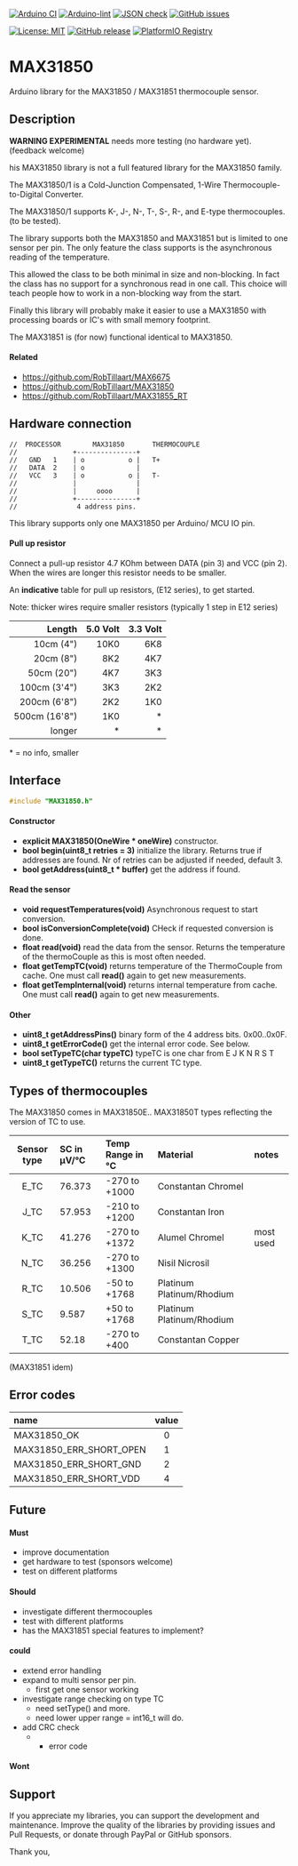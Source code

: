 
[![Arduino CI](https://github.com/RobTillaart/MAX31850/workflows/Arduino%20CI/badge.svg)](https://github.com/marketplace/actions/arduino_ci)
[![Arduino-lint](https://github.com/RobTillaart/MAX31850/actions/workflows/arduino-lint.yml/badge.svg)](https://github.com/RobTillaart/MAX31850/actions/workflows/arduino-lint.yml)
[![JSON check](https://github.com/RobTillaart/MAX31850/actions/workflows/jsoncheck.yml/badge.svg)](https://github.com/RobTillaart/MAX31850/actions/workflows/jsoncheck.yml)
[![GitHub issues](https://img.shields.io/github/issues/RobTillaart/MAX31850.svg)](https://github.com/RobTillaart/MAX31850/issues)

[![License: MIT](https://img.shields.io/badge/license-MIT-green.svg)](https://github.com/RobTillaart/MAX31850/blob/master/LICENSE)
[![GitHub release](https://img.shields.io/github/release/RobTillaart/MAX31850.svg?maxAge=3600)](https://github.com/RobTillaart/MAX31850/releases)
[![PlatformIO Registry](https://badges.registry.platformio.org/packages/robtillaart/library/MAX31850.svg)](https://registry.platformio.org/libraries/robtillaart/MAX31850)


# MAX31850

Arduino library for the MAX31850 / MAX31851 thermocouple sensor.


## Description

**WARNING EXPERIMENTAL** needs more testing (no hardware yet).
(feedback welcome)

his MAX31850 library is not a full featured library for the MAX31850 family.

The MAX31850/1 is a Cold-Junction Compensated, 1-Wire Thermocouple-to-Digital Converter.

The MAX31850/1 supports K-, J-, N-, T-, S-, R-, and E-type thermocouples. (to be tested).

The library supports both the MAX31850 and MAX31851 but is limited to one sensor per pin.
The only feature the class supports is the asynchronous reading of the temperature.

This allowed the class to be both minimal in size and non-blocking.
In fact the class has no support for a synchronous read in one call.
This choice will teach people how to work in a non-blocking way from the start.

Finally this library will probably make it easier to use a MAX31850 with processing
boards or IC's with small memory footprint.

The MAX31851 is (for now) functional identical to MAX31850.


#### Related

- https://github.com/RobTillaart/MAX6675
- https://github.com/RobTillaart/MAX31850
- https://github.com/RobTillaart/MAX31855_RT


## Hardware connection

```
//  PROCESSOR        MAX31850       THERMOCOUPLE
//              +---------------+
//   GND   1    | o           o |   T+
//   DATA  2    | o             |
//   VCC   3    | o           o |   T-
//              |               |
//              |     oooo      |
//              +---------------+
//               4 address pins.
```

This library supports only one MAX31850 per Arduino/ MCU IO pin.


#### Pull up resistor

Connect a pull-up resistor 4.7 KOhm between DATA (pin 3) and VCC (pin 2).
When the wires are longer this resistor needs to be smaller.

An **indicative** table for pull up resistors, (E12 series), to get started.

Note: thicker wires require smaller resistors (typically 1 step in E12 series)

|  Length         |  5.0 Volt  |  3.3 Volt  |
|----------------:|-----------:|-----------:|
|  10cm (4")      |    10K0    |     6K8    |
|  20cm (8")      |     8K2    |     4K7    |
|  50cm (20")     |     4K7    |     3K3    |
|  100cm (3'4")   |     3K3    |     2K2    |
|  200cm (6'8")   |     2K2    |     1K0    |
|  500cm (16'8")  |     1K0    |     \*     |
|  longer         |     \*     |     \*     |

\* = no info, smaller


## Interface

```cpp
#include "MAX31850.h"
```


#### Constructor

- **explicit MAX31850(OneWire \* oneWire)** constructor.
- **bool begin(uint8_t retries = 3)** initialize the library.
Returns true if addresses are found.
Nr of retries can be adjusted if needed, default 3.
- **bool getAddress(uint8_t \* buffer)** get the address if found.


#### Read the sensor

- **void requestTemperatures(void)** Asynchronous request to start conversion.
- **bool isConversionComplete(void)** CHeck if requested conversion is done.
- **float read(void)** read the data from the sensor.
Returns the temperature of the thermoCouple as this is most often needed.
- **float getTempTC(void)** returns temperature of the ThermoCouple from cache.
One must call **read()** again to get new measurements.
- **float getTempInternal(void)** returns internal temperature from cache.
One must call **read()** again to get new measurements.


#### Other

- **uint8_t getAddressPins()** binary form of the 4 address bits. 0x00..0x0F.
- **uint8_t getErrorCode()** get the internal error code. See below.
- **bool setTypeTC(char typeTC)** typeTC is one char from E J K N R S T
- **uint8_t getTypeTC()** returns the current TC type.


## Types of thermocouples

The MAX31850 comes in MAX31850E.. MAX31850T types reflecting the version of TC to use.


|  Sensor type  |  SC in µV/°C  |  Temp Range in °C  |  Material                   |  notes      |
|:-------------:|:--------------|:-------------------|:----------------------------|:------------|
|     E_TC      |     76.373    |   -270 to +1000    |  Constantan Chromel         |
|     J_TC      |     57.953    |   -210 to +1200    |  Constantan Iron            |
|     K_TC      |     41.276    |   -270 to +1372    |  Alumel Chromel             |  most used  |
|     N_TC      |     36.256    |   -270 to +1300    |  Nisil Nicrosil             |
|     R_TC      |     10.506    |    -50 to +1768    |  Platinum Platinum/Rhodium  |
|     S_TC      |      9.587    |    +50 to +1768    |  Platinum Platinum/Rhodium  |
|     T_TC      |     52.18     |   -270 to +400     |  Constantan Copper          |

(MAX31851 idem)


## Error codes

|  name                     |  value  |
|:--------------------------|:-------:|
|  MAX31850_OK              |    0    |
|  MAX31850_ERR_SHORT_OPEN  |    1    |
|  MAX31850_ERR_SHORT_GND   |    2    |
|  MAX31850_ERR_SHORT_VDD   |    4    |


## Future

#### Must

- improve documentation
- get hardware to test (sponsors welcome)
- test on different platforms


#### Should

- investigate different thermocouples
- test with different platforms
- has the MAX31851 special features to implement?


#### could

- extend error handling
- expand to multi sensor per pin.
  - first get one sensor working
- investigate range checking on type TC
  - need setType() and more.
  - need lower upper range = int16_t will do.
- add CRC check
  - + error code


#### Wont


## Support

If you appreciate my libraries, you can support the development and maintenance.
Improve the quality of the libraries by providing issues and Pull Requests, or
donate through PayPal or GitHub sponsors.

Thank you,


